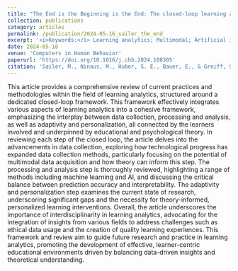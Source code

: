 ```yaml
---
title: "The End is the Beginning is the End: The closed-loop learning analytics framework"
collection: publications
category: articles
permalink: /publication/2024-05-16_sailer_the_end
excerpt: '<i>Keywords:</i> Learning analytics; Multimodal; Artificial intelligence; Education; Adaptivity; Personalization'
date: 2024-05-16
venue: 'Computers in Human Behavior'
paperurl: 'https://doi.org/10.1016/j.chb.2024.108305'
citation: 'Sailer, M., Ninaus, M., Huber, S. E., Bauer, E., & Greiff, S. (2024). The End is the Beginning is the End: The closed-loop learning analytics framework. <i>Computers in Human Behavior, 158</i>, 108305.'
---
```


This article provides a comprehensive review of current practices and methodologies within the field of learning analytics, structured around a dedicated closed-loop framework. This framework effectively integrates various aspects of learning analytics into a cohesive framework, emphasizing the interplay between data collection, processing and analysis, as well as adaptivity and personalization, all connected by the learners involved and underpinned by educational and psychological theory. In reviewing each step of the closed loop, the article delves into the advancements in data collection, exploring how technological progress has expanded data collection methods, particularly focusing on the potential of multimodal data acquisition and how theory can inform this step. The processing and analysis step is thoroughly reviewed, highlighting a range of methods including machine learning and AI, and discussing the critical balance between prediction accuracy and interpretability. The adaptivity and personalization step examines the current state of research, underscoring significant gaps and the necessity for theory-informed, personalized learning interventions. Overall, the article underscores the importance of interdisciplinarity in learning analytics, advocating for the integration of insights from various fields to address challenges such as ethical data usage and the creation of quality learning experiences. This framework and review aim to guide future research and practice in learning analytics, promoting the development of effective, learner-centric educational environments driven by balancing data-driven insights and theoretical understanding.